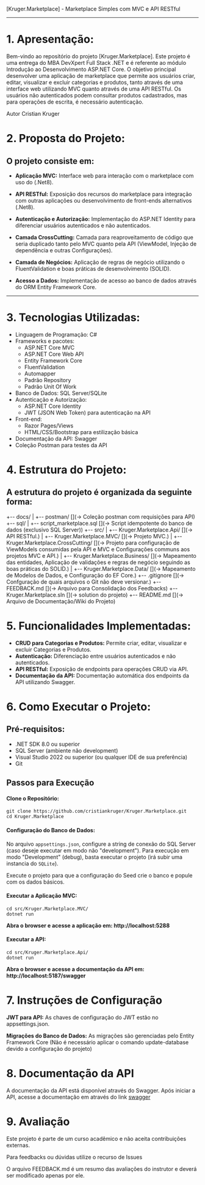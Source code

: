 
[Kruger.Marketplace] - Marketplace Simples com MVC e API RESTful

---

# 1. Apresentação:

Bem-vindo ao repositório do projeto [Kruger.Marketplace]. Este projeto é uma entrega do MBA DevXpert Full Stack .NET e é referente ao módulo Introdução ao Desenvolvimento ASP.NET Core. O objetivo principal desenvolver uma aplicação de marketplace que permite aos usuários criar, editar, visualizar e excluir categorias e produtos, tanto através de uma interface web utilizando MVC quanto através de uma API RESTful. Os usuários não autenticados podem consultar produtos cadastrados, mas para operações de escrita, é necessário autenticação.

Autor
Cristian Kruger


# 2. Proposta do Projeto:

## O projeto consiste em:

- **Aplicação MVC:** Interface web para interação com o marketplace com uso do (.Net8).

- **API RESTful:** Exposição dos recursos do marketplace para integração com outras aplicações ou desenvolvimento de front-ends alternativos (.Net8).

- **Autenticação e Autorização:** Implementação do ASP.NET Identity para diferenciar usuários autenticados e não autenticados.

- **Camada CrossCutting:** Camada para reaproveitamento de código que seria duplicado tanto pelo MVC quanto pela API (ViewModel, Injeção de dependência e outras Configurações).

- **Camada de Negócios:** Aplicação de regras de negócio utilizando o FluentValidation e boas práticas de desenvolvimento (SOLID).

- **Acesso a Dados:** Implementação de acesso ao banco de dados através do ORM Entity Framework Core.

---
# 3. Tecnologias Utilizadas:

- Linguagem de Programação: C#
- Frameworks e pacotes:
  - ASP.NET Core MVC
  - ASP.NET Core Web API
  - Entity Framework Core
  - FluentValidation
  - Automapper
  - Padrão Repository
  - Padrão Unit Of Work
- Banco de Dados: SQL Server/SQLite
- Autenticação e Autorização:
  - ASP.NET Core Identity
  - JWT (JSON Web Token) para autenticação na API
- Front-end:
  - Razor Pages/Views
  - HTML/CSS/Bootstrap para estilização básica
- Documentação da API: Swagger
- Coleção Postman para testes da API  

# 4. Estrutura do Projeto:
## A estrutura do projeto é organizada da seguinte forma:

+-- docs/
|   +-- postman/ [](→ Coleção postman com requisições para API)
+-- sql/ 
|   +-- script_marketplace.sql [](→ Script idempotente do banco de dados (exclusivo SQL Server))
+-- src/
|   +-- Kruger.Marketplace.Api/ [](→ API RESTful.)
|   +-- Kruger.Marketplace.MVC/ [](→ Projeto MVC.)
|   +-- Kruger.Marketplace.CrossCutting/ [](→ Projeto para configuração de ViewModels consumidas pela API e MVC e Configurações communs aos projetos MVC e API.)
|   +-- Kruger.Marketplace.Business/ [](→ Mapeamento das entidades, Aplicação de validações e regras de negócio seguindo as boas práticas do SOLID.)
|   +-- Kruger.Marketplace.Data/ [](→ Mapeamento de Modelos de Dados, e Configuração do EF Core.)
+-- .gitignore [](→ Confguração de quais arquivos o Git não deve versionar.)
+-- FEEDBACK.md [](→ Arquivo para Consolidação dos Feedbacks)
+-- Kruger.Marketplace.sln [](→ solution do projeto)
+-- README.md [](→ Arquivo de Documentação/Wiki do Projeto)


# 5. Funcionalidades Implementadas:

- **CRUD para Categorias e Produtos:** Permite criar, editar, visualizar e excluir Categorias e Produtos.
- **Autenticação:** Diferenciação entre usuários autenticados e não autenticados.
- **API RESTful:** Exposição de endpoints para operações CRUD via API.
- **Documentação da API:** Documentação automática dos endpoints da API utilizando Swagger.

# 6. Como Executar o Projeto:

## Pré-requisitos:

- .NET SDK 8.0 ou superior
- SQL Server (ambiente não development)
- Visual Studio 2022 ou superior (ou qualquer IDE de sua preferência)
- Git

## Passos para Execução
#### Clone o Repositório:
```
git clone https://github.com/cristiankruger/Kruger.Marketplace.git
cd Kruger.Marketplace
``` 

#### Configuração do Banco de Dados:
  
No arquivo `appsettings.json`, configure a string de conexão do SQL Server (caso deseje executar em modo não "development"). Para execução em modo "Development" (debug), basta executar o projeto (irá subir uma instancia do `SQLite`).

Execute o projeto para que a configuração do Seed crie o banco e popule com os dados básicos.

#### Executar a Aplicação MVC:

```
cd src/Kruger.Marketplace.MVC/
dotnet run
```
**Abra o browser e acesse a aplicação em: http://localhost:5288**

#### Executar a API:
```
cd src/Kruger.Marketplace.Api/
dotnet run
```
**Abra o browser e acesse a documentação da API em: http://localhost:5187/swagger**
  
# 7. Instruções de Configuração

**JWT para API:** As chaves de configuração do JWT estão no appsettings.json.

**Migrações do Banco de Dados:** As migrações são gerenciadas pelo Entity Framework Core (Não é necessário aplicar o comando update-database devido a configuração do projeto)

# 8. Documentação da API

A documentação da API está disponível através do Swagger. Após iniciar a API, acesse a documentação em através do link [swagger](http://localhost:5187/swagger)

# 9. Avaliação

Este projeto é parte de um curso acadêmico e não aceita contribuições externas.

Para feedbacks ou dúvidas utilize o recurso de Issues

O arquivo FEEDBACK.md é um resumo das avaliações do instrutor e deverá ser modificado apenas por ele.